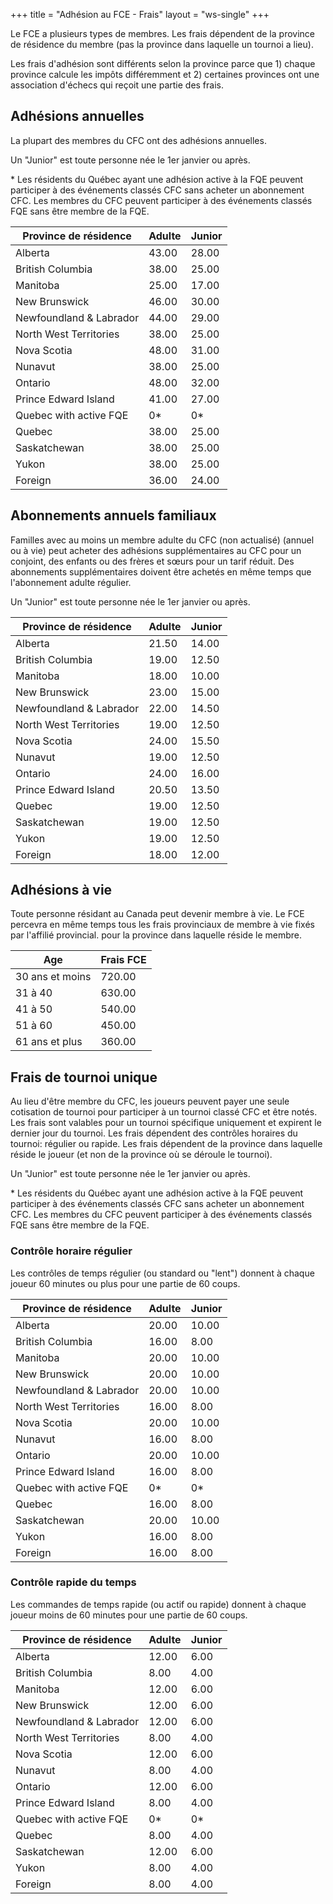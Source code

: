 +++
title = "Adhésion au FCE - Frais"
layout = "ws-single"
+++

Le FCE a plusieurs types de membres.
Les frais dépendent de la province de résidence du membre
(pas la province dans laquelle un tournoi a lieu).

Les frais d'adhésion sont différents selon la province
parce que 1) chaque province calcule les impôts différemment
et 2) certaines provinces ont une association d'échecs qui reçoit une partie des frais.

## Adhésions annuelles

La plupart des membres du CFC ont des adhésions annuelles.

Un "Junior" est toute personne née le 1er janvier
<b x-text = "(new Date()).getFullYear() - 20"></b> ou après.

\* Les résidents du Québec ayant une adhésion active à la FQE peuvent participer à des événements classés CFC
sans acheter un abonnement CFC. Les membres du CFC peuvent participer à des événements classés FQE sans être membre de la FQE.

| Province de résidence | Adulte | Junior |
|----------|-------|--------|
| Alberta | 43.00  | 28.00  | 
| British Columbia | 38.00  | 25.00  | 
| Manitoba | 25.00  | 17.00  | 
| New Brunswick | 46.00  | 30.00  | 
| Newfoundland & Labrador | 44.00  | 29.00  | 
| North West Territories | 38.00  | 25.00  | 
| Nova Scotia | 48.00  | 31.00  | 
| Nunavut | 38.00  | 25.00  | 
| Ontario | 48.00  | 32.00  | 
| Prince Edward Island | 41.00  | 27.00  | 
| Quebec with active FQE | 0* | 0* 
| Quebec | 38.00  | 25.00  | 
| Saskatchewan | 38.00  | 25.00  | 
| Yukon | 38.00  | 25.00  | 
| Foreign | 36.00  | 24.00  |

## Abonnements annuels familiaux

Familles avec au moins un membre adulte du CFC (non actualisé) (annuel ou à vie)
peut acheter des adhésions supplémentaires au CFC pour un conjoint, des enfants ou des frères et sœurs
pour un tarif réduit. Des abonnements supplémentaires doivent être achetés
en même temps que l'abonnement adulte régulier.

Un "Junior" est toute personne née le 1er janvier
<b x-text="(new Date()).getFullYear() - 20"></b> ou après.

| Province de résidence | Adulte | Junior |
|----------|-------|--------|
| Alberta | 21.50  | 14.00 
| British Columbia | 19.00  | 12.50 
| Manitoba | 18.00  | 10.00 
| New Brunswick | 23.00  | 15.00 
| Newfoundland & Labrador | 22.00  | 14.50 
| North West Territories | 19.00  | 12.50 
| Nova Scotia | 24.00  | 15.50 
| Nunavut | 19.00  | 12.50 
| Ontario | 24.00  | 16.00 
| Prince Edward Island | 20.50  | 13.50 
| Quebec | 19.00  | 12.50 
| Saskatchewan | 19.00  | 12.50 
| Yukon | 19.00  | 12.50 
| Foreign | 18.00  | 12.00 

## Adhésions à vie

Toute personne résidant au Canada peut devenir membre à vie.
Le FCE percevra en même temps tous les frais provinciaux de membre à vie fixés par l'affilié provincial.
pour la province dans laquelle réside le membre.

| Age   | Frais FCE |
|-------|-----|
| 30 ans et moins | 720.00 |
| 31 à 40 | 630.00 |
| 41 à 50 | 540.00 |
| 51 à 60 | 450.00 |
| 61 ans et plus | 360.00 |

## Frais de tournoi unique 

Au lieu d'être membre du CFC, les joueurs peuvent payer une seule cotisation de tournoi pour participer à un tournoi classé CFC et être notés.
Les frais sont valables pour un tournoi spécifique uniquement et expirent le dernier jour du tournoi.
Les frais dépendent des contrôles horaires du tournoi: régulier ou rapide.
Les frais dépendent de la province dans laquelle réside le joueur (et non de la province où se déroule le tournoi).

Un "Junior" est toute personne née le 1er janvier
<b x-text = "(new Date()).getFullYear() - 20"></b> ou après.

\* Les résidents du Québec ayant une adhésion active à la FQE peuvent participer à des événements classés CFC
sans acheter un abonnement CFC. Les membres du CFC peuvent participer à des événements classés FQE sans être membre de la FQE.

### Contrôle horaire régulier

Les contrôles de temps régulier (ou standard ou "lent") donnent à chaque joueur
60 minutes ou plus pour une partie de 60 coups.

| Province de résidence | Adulte | Junior |
|----------|-------|--------|
| Alberta | 20.00 | 10.00
| British Columbia | 16.00 | 8.00
| Manitoba | 20.00 | 10.00
| New Brunswick | 20.00 | 10.00
| Newfoundland & Labrador | 20.00 | 10.00
| North West Territories | 16.00 | 8.00
| Nova Scotia | 20.00 | 10.00
| Nunavut | 16.00 | 8.00
| Ontario | 20.00 | 10.00
| Prince Edward Island | 16.00 | 8.00
| Quebec with active FQE | 0* | 0* 
| Quebec | 16.00 | 8.00
| Saskatchewan | 20.00 | 10.00
| Yukon | 16.00 | 8.00
| Foreign | 16.00 | 8.00

### Contrôle rapide du temps

Les commandes de temps rapide (ou actif ou rapide) donnent à chaque joueur
moins de 60 minutes pour une partie de 60 coups.

| Province de résidence | Adulte | Junior |
|----------|-------|--------|
| Alberta | 12.00 | 6.00
| British Columbia | 8.00 | 4.00
| Manitoba | 12.00 | 6.00
| New Brunswick | 12.00 | 6.00
| Newfoundland & Labrador | 12.00 | 6.00
| North West Territories | 8.00 | 4.00
| Nova Scotia | 12.00 | 6.00
| Nunavut | 8.00 | 4.00
| Ontario | 12.00 | 6.00
| Prince Edward Island | 8.00 | 4.00
| Quebec with active FQE | 0* | 0* 
| Quebec | 8.00 | 4.00
| Saskatchewan | 12.00 | 6.00
| Yukon | 8.00 | 4.00
| Foreign | 8.00 | 4.00
